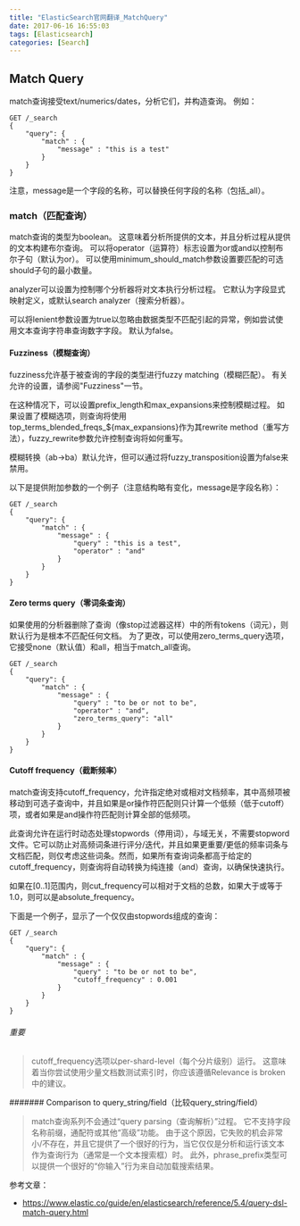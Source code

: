 ```yaml
---
title: "ElasticSearch官网翻译_MatchQuery"
date: 2017-06-16 16:55:03
tags: [Elasticsearch]
categories: [Search]
---
```


## Match Query

match查询接受text/numerics/dates，分析它们，并构造查询。 例如：

```
GET /_search
{
    "query": {
        "match" : {
            "message" : "this is a test"
        }
    }
}
```

注意，message是一个字段的名称，可以替换任何字段的名称（包括_all）。

### match（匹配查询）

match查询的类型为boolean。 这意味着分析所提供的文本，并且分析过程从提供的文本构建布尔查询。 可以将operator（运算符）标志设置为or或and以控制布尔子句（默认为or）。 可以使用minimum_should_match参数设置要匹配的可选should子句的最小数量。

analyzer可以设置为控制哪个分析器将对文本执行分析过程。 它默认为字段显式映射定义，或默认search analyzer（搜索分析器）。

可以将lenient参数设置为true以忽略由数据类型不匹配引起的异常，例如尝试使用文本查询字符串查询数字字段。 默认为false。

#### Fuzziness（模糊查询）

fuzziness允许基于被查询的字段的类型进行fuzzy matching（模糊匹配）。 有关允许的设置，请参阅"Fuzziness"一节。

在这种情况下，可以设置prefix_length和max_expansions来控制模糊过程。 如果设置了模糊选项，则查询将使用top_terms_blended_freqs_${max_expansions}作为其rewrite method（重写方法），fuzzy_rewrite参数允许控制查询将如何重写。

模糊转换（ab→ba）默认允许，但可以通过将fuzzy_transposition设置为false来禁用。

以下是提供附加参数的一个例子（注意结构略有变化，message是字段名称）：

```
GET /_search
{
    "query": {
        "match" : {
            "message" : {
                "query" : "this is a test",
                "operator" : "and"
            }
        }
    }
}
```

#### Zero terms query（零词条查询）

如果使用的分析器删除了查询（像stop过滤器这样）中的所有tokens（词元），则默认行为是根本不匹配任何文档。 为了更改，可以使用zero_terms_query选项，它接受none（默认值）和all，相当于match_all查询。

```
GET /_search
{
    "query": {
        "match" : {
            "message" : {
                "query" : "to be or not to be",
                "operator" : "and",
                "zero_terms_query": "all"
            }
        }
    }
}
```

#### Cutoff frequency（截断频率）

match查询支持cutoff_frequency，允许指定绝对或相对文档频率，其中高频项被移动到可选子查询中，并且如果是or操作符匹配则只计算一个低频（低于cutoff）项，或者如果是and操作符匹配则计算全部的低频项。

此查询允许在运行时动态处理stopwords（停用词），与域无关，不需要stopword文件。它可以防止对高频词条进行评分/迭代，并且如果更重要/更低的频率词条与文档匹配，则仅考虑这些词条。然而，如果所有查询词条都高于给定的cutoff_frequency，则查询将自动转换为纯连接（and）查询，以确保快速执行。

如果在[0..1]范围内，则cut_frequency可以相对于文档的总数，如果大于或等于1.0，则可以是absolute_frequency。

下面是一个例子，显示了一个仅仅由stopwords组成的查询：

```
GET /_search
{
    "query": {
        "match" : {
            "message" : {
                "query" : "to be or not to be",
                "cutoff_frequency" : 0.001
            }
        }
    }
}
```

###### 重要

> cutoff_frequency选项以per-shard-level（每个分片级别）运行。 这意味着当你尝试使用少量文档数测试索引时，你应该遵循Relevance is broken中的建议。

####### Comparison to query_string/field（比较query_string/field）

> match查询系列不会通过“query parsing（查询解析）”过程。 它不支持字段名称前缀，通配符或其他“高级”功能。 由于这个原因，它失败的机会非常小/不存在，并且它提供了一个很好的行为，当它仅仅是分析和运行该文本作为查询行为（通常是一个文本搜索框）时。 此外，phrase_prefix类型可以提供一个很好的“你输入”行为来自动加载搜索结果。 


参考文章：

- https://www.elastic.co/guide/en/elasticsearch/reference/5.4/query-dsl-match-query.html
